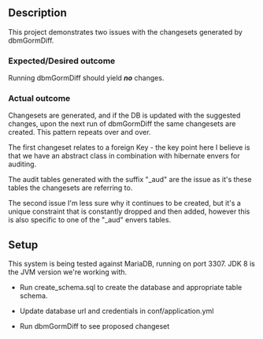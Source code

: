 ## Description

This project demonstrates two issues with the changesets generated by dbmGormDiff.

### Expected/Desired outcome

Running dbmGormDiff should yield **_no_** changes.  

### Actual outcome

Changesets are generated, and if the DB is updated with the suggested changes, upon the next run of dbmGormDiff the same changesets are created.  This pattern repeats over and over.

The first changeset relates to a foreign Key - the key point here I believe is that we have an abstract class in combination with hibernate envers for auditing.

The audit tables generated with the suffix "_aud" are the issue as it's these tables the changesets are referring to.

The second issue I'm less sure why it continues to be created, but it's a unique constraint that is constantly dropped and then added,  however this is also specific to one of the "_aud" envers tables.


## Setup

This system is being tested against MariaDB, running on port 3307.  JDK 8 is the JVM version we're working with.

- Run create_schema.sql to create the database and appropriate table schema.

- Update database url and credentials in conf/application.yml

- Run dbmGormDiff to see proposed changeset

 